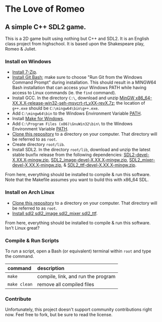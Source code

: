 The Love of Romeo
===
A simple C++ SDL2 game.
---
This is a 2D game built using nothing but C++ and SDL2. It is an English class project from highschool. It is based upon the Shakespeare play, Romeo & Juliet.

### Install on Windows
* [Install 7-Zip](https://7-zip.org/download.html).
* [Install Git Bash](https://git-scm.com/download/win); make sure to choose "Run Git from the Windows Command Prompt" during installation. This should result in a MINGW64 Bash installation that can access your Windows PATH while having access to Linux commands (ie. the `find` command).
* Install GCC. In the directory `C:\`, download and unzip [MinGW x86_64-XX.X.X-release-win32-seh-msvcrt-rt_vXX-revX.7z](https://github.com/niXman/mingw-builds-binaries/releases); the location of `g++.exe` should be `C:\mingw64\bin\g++.exe`.
* Add `C:\mingw64\bin` to the Windows Environment Variable [PATH](https://www.computerhope.com/issues/ch000549.htm).
* Install [Make for Windows](https://gnuwin32.sourceforge.net/packages/make.htm).
* Add `C:\Program Files (x86)\GnuWin32\bin\` to the Windows Environment Variable [PATH](https://www.computerhope.com/issues/ch000549.htm).
* [Clone this repository](https://docs.github.com/en/repositories/creating-and-managing-repositories/cloning-a-repository#cloning-a-repository) to a directory on your computer. That directory will be referred to as `root`.
* Create directory `root/lib`.
* Install SDL2. In the directory `root/lib`, download and unzip the latest stable buxfix release from the following dependencies: [SDL2-devel-X.XX.X-mingw.zip](https://github.com/libsdl-org/SDL/releases), [SDL2_image-devel-X.XX.X-mingw.zip](https://github.com/libsdl-org/SDL_image/releases), [SDL2_mixer-devel-X.XX.X-mingw.zip](https://github.com/libsdl-org/SDL_mixer/releases), & [SDL2_ttf-devel-X.XX.X-mingw.zip](https://github.com/libsdl-org/SDL_ttf/releases).

From here, everything should be installed to compile & run this software. Note that the Makefile assumes you want to build this with x86_64 SDL.

### Install on Arch Linux
* [Clone this repository](https://docs.github.com/en/repositories/creating-and-managing-repositories/cloning-a-repository#cloning-a-repository) to a directory on your computer. That directory will be referred to as `root`.
* [Install sdl2 sdl2_image sdl2_mixer sdl2_ttf](https://wiki.archlinux.org/title/SDL).

From here, everything should be installed to compile & run this software. Isn't Linux great?

### Compile & Run Scripts
To run a script, open a Bash (or equivalent) terminal within `root` and type the command.

| command | description |
|:----------- |:----------- |
| `make` | compile, link, and run the program |
| `make clean` | remove all compiled files |

### Contribute
Unfortunately, this project doesn't support community contributions right now. Feel free to fork, but be sure to read the license.
